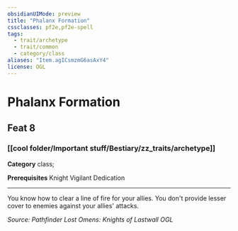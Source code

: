 ```yaml
---
obsidianUIMode: preview
title: "Phalanx Formation"
cssclasses: pf2e,pf2e-spell
tags:
  - trait/archetype
  - trait/common
  - category/class
aliases: "Item.agICsmzmG6asAxY4"
license: OGL
---
```

# Phalanx Formation
## Feat 8
### [[cool folder/Important stuff/Bestiary/zz_traits/archetype]]

**Category** class; 



**Prerequisites** Knight Vigilant Dedication
* * *
You know how to clear a line of fire for your allies. You don't provide lesser cover to enemies against your allies' attacks.

*Source: Pathfinder Lost Omens: Knights of Lastwall*
*OGL*